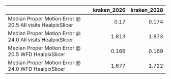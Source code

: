 |                                                            |   kraken_2026 |   kraken_2028 |
|:-----------------------------------------------------------|--------------:|--------------:|
| Median Proper Motion Error @ 20.5 All visits HealpixSlicer |         0.17  |         0.174 |
| Median Proper Motion Error @ 24.0 All visits HealpixSlicer |         1.813 |         1.873 |
| Median Proper Motion Error @ 20.5 WFD HealpixSlicer        |         0.166 |         0.169 |
| Median Proper Motion Error @ 24.0 WFD HealpixSlicer        |         1.677 |         1.722 |
